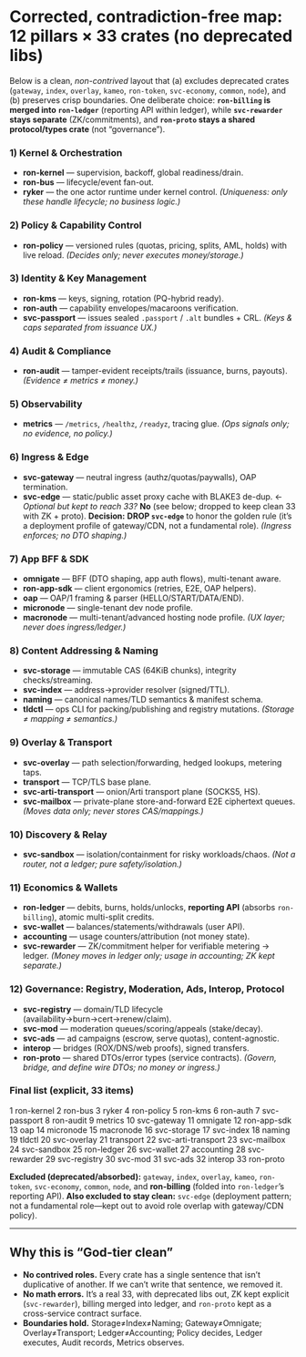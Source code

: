 
# Corrected, contradiction-free map: 12 pillars × **33** crates (no deprecated libs)

Below is a clean, *non-contrived* layout that (a) excludes deprecated crates (`gateway`, `index`, `overlay`, `kameo`, `ron-token`, `svc-economy`, `common`, `node`), and (b) preserves crisp boundaries. One deliberate choice: **`ron-billing` is merged into `ron-ledger`** (reporting API within ledger), while **`svc-rewarder` stays separate** (ZK/commitments), and **`ron-proto` stays a shared protocol/types crate** (not “governance”).

### 1) Kernel & Orchestration

* **ron-kernel** — supervision, backoff, global readiness/drain.
* **ron-bus** — lifecycle/event fan-out.
* **ryker** — the one actor runtime under kernel control.
  *(Uniqueness: only these handle lifecycle; no business logic.)*

### 2) Policy & Capability Control

* **ron-policy** — versioned rules (quotas, pricing, splits, AML, holds) with live reload.
  *(Decides only; never executes money/storage.)*

### 3) Identity & Key Management

* **ron-kms** — keys, signing, rotation (PQ-hybrid ready).
* **ron-auth** — capability envelopes/macaroons verification.
* **svc-passport** — issues sealed `.passport` / `.alt` bundles + CRL.
  *(Keys & caps separated from issuance UX.)*

### 4) Audit & Compliance

* **ron-audit** — tamper-evident receipts/trails (issuance, burns, payouts).
  *(Evidence ≠ metrics ≠ money.)*

### 5) Observability

* **metrics** — `/metrics`, `/healthz`, `/readyz`, tracing glue.
  *(Ops signals only; no evidence, no policy.)*

### 6) Ingress & Edge

* **svc-gateway** — neutral ingress (authz/quotas/paywalls), OAP termination.
* **svc-edge** — static/public asset proxy cache with BLAKE3 de-dup.  ← *Optional but kept to reach 33?* **No** (see below; dropped to keep clean 33 with ZK + proto).
  **Decision:** **DROP `svc-edge`** to honor the golden rule (it’s a deployment profile of gateway/CDN, not a fundamental role).
  *(Ingress enforces; no DTO shaping.)*

### 7) App BFF & SDK

* **omnigate** — BFF (DTO shaping, app auth flows), multi-tenant aware.
* **ron-app-sdk** — client ergonomics (retries, E2E, OAP helpers).
* **oap** — OAP/1 framing & parser (HELLO/START/DATA/END).
* **micronode** — single-tenant dev node profile.
* **macronode** — multi-tenant/advanced hosting node profile.
  *(UX layer; never does ingress/ledger.)*

### 8) Content Addressing & Naming

* **svc-storage** — immutable CAS (64KiB chunks), integrity checks/streaming.
* **svc-index** — address→provider resolver (signed/TTL).
* **naming** — canonical names/TLD semantics & manifest schema.
* **tldctl** — ops CLI for packing/publishing and registry mutations.
  *(Storage ≠ mapping ≠ semantics.)*

### 9) Overlay & Transport

* **svc-overlay** — path selection/forwarding, hedged lookups, metering taps.
* **transport** — TCP/TLS base plane.
* **svc-arti-transport** — onion/Arti transport plane (SOCKS5, HS).
* **svc-mailbox** — private-plane store-and-forward E2E ciphertext queues.
  *(Moves data only; never stores CAS/mappings.)*

### 10) Discovery & Relay

* **svc-sandbox** — isolation/containment for risky workloads/chaos.
  *(Not a router, not a ledger; pure safety/isolation.)*

### 11) Economics & Wallets

* **ron-ledger** — debits, burns, holds/unlocks, **reporting API** (absorbs `ron-billing`), atomic multi-split credits.
* **svc-wallet** — balances/statements/withdrawals (user API).
* **accounting** — usage counters/attribution (not money state).
* **svc-rewarder** — ZK/commitment helper for verifiable metering → ledger.
  *(Money moves in ledger only; usage in accounting; ZK kept separate.)*

### 12) Governance: Registry, Moderation, Ads, Interop, Protocol

* **svc-registry** — domain/TLD lifecycle (availability→burn→cert→renew/claim).
* **svc-mod** — moderation queues/scoring/appeals (stake/decay).
* **svc-ads** — ad campaigns (escrow, serve quotas), content-agnostic.
* **interop** — bridges (ROX/DNS/web proofs), signed transfers.
* **ron-proto** — shared DTOs/error types (service contracts).
  *(Govern, bridge, and define wire DTOs; no money or ingress.)*

### Final list (explicit, 33 items)

1 ron-kernel
2 ron-bus
3 ryker
4 ron-policy
5 ron-kms
6 ron-auth
7 svc-passport
8 ron-audit
9 metrics
10 svc-gateway
11 omnigate
12 ron-app-sdk
13 oap
14 micronode
15 macronode
16 svc-storage
17 svc-index
18 naming
19 tldctl
20 svc-overlay
21 transport
22 svc-arti-transport
23 svc-mailbox
24 svc-sandbox
25 ron-ledger
26 svc-wallet
27 accounting
28 svc-rewarder
29 svc-registry
30 svc-mod
31 svc-ads
32 interop
33 ron-proto

**Excluded (deprecated/absorbed):** `gateway`, `index`, `overlay`, `kameo`, `ron-token`, `svc-economy`, `common`, `node`, and **ron-billing** (folded into `ron-ledger`’s reporting API).
**Also excluded to stay clean:** `svc-edge` (deployment pattern; not a fundamental role—kept out to avoid role overlap with gateway/CDN policy).

---

## Why this is “God-tier clean”

* **No contrived roles.** Every crate has a single sentence that isn’t duplicative of another. If we can’t write that sentence, we removed it.
* **No math errors.** It’s a real 33, with deprecated libs out, ZK kept explicit (`svc-rewarder`), billing merged into ledger, and `ron-proto` kept as a cross-service contract surface.
* **Boundaries hold.** Storage≠Index≠Naming; Gateway≠Omnigate; Overlay≠Transport; Ledger≠Accounting; Policy decides, Ledger executes, Audit records, Metrics observes.


